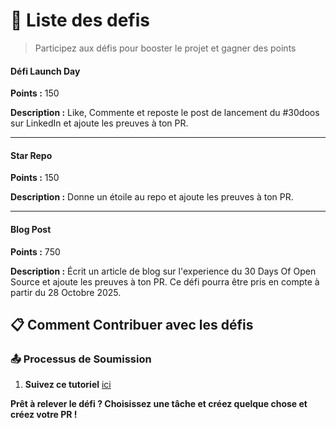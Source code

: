 # 📲 Liste des defis

> Participez aux défis pour booster le projet et gagner des points

#### Défi Launch Day

**Points :** 150

**Description :**
Like, Commente et reposte le post de lancement du #30doos sur LinkedIn et ajoute les preuves à ton PR.

---

#### Star Repo

**Points :** 150

**Description :**
Donne un étoile au repo et ajoute les preuves à ton PR.

---

#### Blog Post

**Points :** 750

**Description :**
Écrit un article de blog sur l'experience du 30 Days Of Open Source et ajoute les preuves à ton PR. Ce défi pourra être pris en compte à partir du 28 Octobre 2025.

## 📋 **Comment Contribuer avec les défis**

### 📤 **Processus de Soumission**

1. **Suivez ce tutoriel** [ici](https://30doos.oozons.com/tutorial)

**Prêt à relever le défi ? Choisissez une tâche et créez quelque chose et créez votre PR !**
